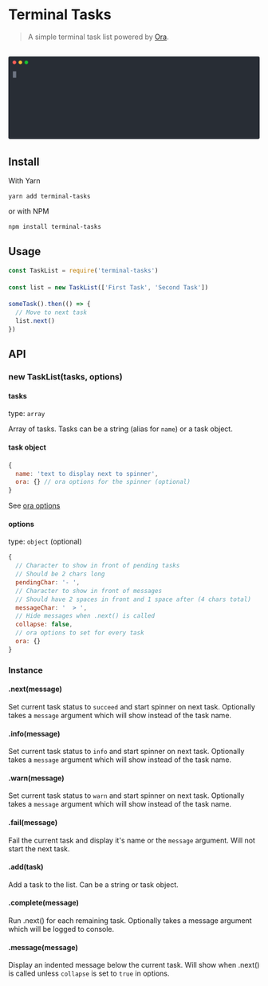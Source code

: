 # Terminal Tasks

> A simple terminal task list powered by [Ora](https://github.com/sindresorhus/ora).

<p align="center">
	<br>
    <img width="600" src="./example.svg">
	<br>
</p>

## Install

With Yarn

```shell
yarn add terminal-tasks
```

or with NPM

```shell
npm install terminal-tasks
```

## Usage

```javascript
const TaskList = require('terminal-tasks')

const list = new TaskList(['First Task', 'Second Task'])

someTask().then(() => {
  // Move to next task
  list.next()
})
```

## API

### new TaskList(tasks, options)

#### tasks

type: `array`

Array of tasks. Tasks can be a string (alias for `name`) or a task object.

#### task object

```javascript
{
  name: 'text to display next to spinner',
  ora: {} // ora options for the spinner (optional)
}
```

See [ora options](https://github.com/sindresorhus/ora/blob/master/readme.md#api)

#### options

type: `object` (optional)

```javascript
{
  // Character to show in front of pending tasks
  // Should be 2 chars long
  pendingChar: '- ',
  // Character to show in front of messages
  // Should have 2 spaces in front and 1 space after (4 chars total)
  messageChar: '  > ',
  // Hide messages when .next() is called
  collapse: false,
  // ora options to set for every task
  ora: {}
}
```

### Instance

#### .next(message)

Set current task status to `succeed` and start spinner on next task. Optionally takes a `message` argument which will show instead of the task name.

#### .info(message)

Set current task status to `info` and start spinner on next task. Optionally takes a `message` argument which will show instead of the task name.

#### .warn(message)

Set current task status to `warn` and start spinner on next task. Optionally takes a `message` argument which will show instead of the task name.

#### .fail(message)

Fail the current task and display it's name or the `message` argument. Will not start the next task.

#### .add(task)

Add a task to the list. Can be a string or task object.

#### .complete(message)

Run .next() for each remaining task. Optionally takes a message argument which will be logged to console.

#### .message(message)

Display an indented message below the current task. Will show when .next() is called unless `collapse` is set to `true` in options.
